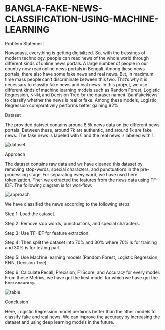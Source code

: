 # BANGLA-FAKE-NEWS-CLASSIFICATION-USING-MACHINE-LEARNING

Problem Statement

Nowadays, everything is getting digitalized. So, with the blessings of modern technology, people can read news of the whole world through different kinds of online news portals. A large number of people in our country now read online news portals in Bengali. Among these news portals, there also have some fake news and real news. But, in maximum time mass people can’t discriminate between this two. That’s why it is necessary to classify fake news and real news. In this project, we use different kinds of machine learning models such as Random Forest, Logistic Regression, KNN, and Decision Tree for the dataset named “BanFakeNews” to classify whether the news is real or fake. Among these models, Logistic Regression comparatively performs better gaining 92%.


Dataset

The provided dataset contains around 8.5k news data on the different news portals. Between these, around 7k are authentic, and around 1k are fake news. The fake news is labeled with 0 and the real news is labeled with 1.


![dataset](https://user-images.githubusercontent.com/123116162/214581991-b0684397-4d1f-4a45-b41e-611d6f122e34.png)


Approach

 The dataset contains raw data and we have cleaned this dataset by removing stop-words, special characters, and punctuations in the pre-processing stage. For separating every word, we have used here tokenization. Then we extracted the features from the news data using TF-IDF. The following diagram is for workflow:
 
 ![approach](https://user-images.githubusercontent.com/123116162/214582599-6de407e9-192d-43e3-b38c-3fd508ce6e0b.png)
 
 
 
We have classified the news according to the following steps:

Step 1:  Load the dataset.

Step 2:  Remove stop words, punctuations, and special characters.

Step 3:  Use TF-IDF for feature extraction.

Step 4: Then split the dataset into 70% and 30% where 70% is for training and 30% is for testing part. 

Step 5:  Use Machine learning models (Random Forest, Logistic Regression, KNN, Decision Tree).

Step 6:   Calculate Recall, Precision, F1 Score, and Accuracy for every model. From these Metrics, we have got the best model for which we have got the best accuracy.




![table](https://user-images.githubusercontent.com/123116162/214582925-21bd31ed-9f0c-44e4-8bea-69f6b61e818e.png)


Conclusion

Here, Logistic Regression model performs better than the other models to classify fake and real news. We can improve the accuracy by increasing the dataset and using deep learning models in the future.


















